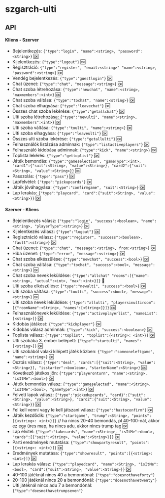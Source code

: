 # szgarch-ulti

## API

#### Kliens - Szerver
- Bejelentkezés: `{"type":"login", "name":<string>, "password":<string>}` :ok:
- Kijelentkezés: `{"type":"logout"}` :ok:
- Regisztráció: `{"type":"register", "email:<string>" "name":<string>, "password":<string>}` :ok:
- Vendég bejelentkezés: `{"type":"guestlogin"}` :ok:
- Chat üzenet: `{"type":"chat", "message":<string>}` :ok:
- Chat szoba létrehozása: `{"type":"newchat", "name":<string>, "maxmembers":<int>}` :ok:
- Chat szoba váltása: `{"type":"tochat", "name":<string>}` :ok:
- Chat szoba elhagyása: `{"type":"leavechat"}` :ok:
- Összes chat szoba lekérése: `{"type":"getallchat"}` :ok:
- Ulti szoba létrehozása: `{"type":"newulti", "name":<string>, "maxmembers":<int>}` :ok:
- Ulti szoba váltása: `{"type":"toulti", "name":<string>}` :ok:
- Ulti szoba elhagyása: `{"type":"leaveulti"}` :ok:
- Összes ulti szoba lekérése: `{"type":"getallulti"}` :ok:
- Felhasználók listázása adminnak: `{"type":"listactiveplayers"}` :ok:
- Felhasználó kidobása adminnak: `{"type":"kick", "name":<string>}` :ok:
- Toplista lekérés: `{"type":"gettoplist"}` :ok:
- Játék bemondás: `{"type":"gameselection", "gameType":<int>, "card1":{"suit":<String>, "value":<String>}, "card2":{"suit":<String>, "value":<String>}}` :ok:
- Passzolás: `{"type":"pass"}` :ok:
- Lapfelvétel: `{"type":"pickupcards"}` :ok:
- Játék jóváhagyása: `{"type":"confirmgame", "suit":<String>}` :ok:
- Lap lerakás: `{"type":"playcard", "card":{"suit":<String>, "value":<String>}}` :ok:

#### Szerver - Kliens
- Bejelentkezés válasz: `{"type":"login", "success":<boolean>, "name":<string>, "playerType":<string>}` :ok:
- Kijelentkezés válasz: `{"type":"logout"}` :ok:
- Regisztráció válasz: `{"type":"register", "success":<boolean>, "fault":<string>}` :ok:
- Chat üzenet: `{"type":"chat", "message":<string>, from:<string>}` :ok:
- Hiba üzenet: `{"type":"error", "message":<string>}` :ok:
- Chat szoba elkészülése: `{"type":"newchat", "success":<bool>}` :ok:
- Chat szoba váltása: `{"type":"tochat", "success":<bool>, "message":<string>}` :ok:
- Chat szoba nevek leküldése: `{"type":"allchat" "rooms":[{"name":<string>, "actual":<int>, "max":<int>}]}` :hankey:
- Ulti szoba elkészülése: `{"type":"newulti", "success":<bool>}` :ok:
- Ulti szoba váltása: `{"type":"toulti", "success":<bool>, "message":<string>}` :ok:
- Ulti szoba nevek leküldése: `{"type":"allulti", "playersinultiroom":[{"roomName":<String>, "names":[<String>]}]}` :ok:
- Felhasználónevek leküldése: `{"type":"activeplayerlist", "nameList":[<string>]}` :ok:
- Kidobás játákost: `{"type":"kickplayer"}` :ok:
- Kidobás válasz adminnak: `{"type":"kick", "success":<boolean>}` :ok:
- Toplista válasz: `{"type":"toplist", "toplist":{<string>: <int>}}` :ok:
- Ulti szobába 3. ember belépett: `{"type":"startulti", "names":[<string>]}` :ok:
- Ulti szobából valaki kilépett játék közben: `{"type":"someoneleftgame", "name":<string>}` :ok:
- Osztás válasz: `{"type":"deal", "cards":[{"suit":<String>, "value":<String>}], "isstarter":<boolean>, "starterName":<String>}` :ok:
- Következő játékos jön: `{"type":"playeronturn", "name":<string>, "isItMe":<bool>}` :ok:
- Játék bemondás válasz: `{"type":"gameselected", "name":<String>, "isItMe":<bool>, "gameType":<int>}` :ok:
- Felvett lapok válasz: `{"type":"pickedupcards", "card1":{"suit":<String>, "value":<String>}, "card2":{"suit":<String>, "value":<String>}}` :ok:
- Fel kell venni vagy le kell játszani válasz: `{"type":"hastoconfirm"}` :ok:
- Játék kezdődik: `{"type":"startgame", "trump":<String>, "points":[{<string>: <int>}]}` // ha nincs 20-40 bemondás, pl 40-100-nál, akkor ez egy üres map, ha nincs adu, akkor nincs trump tag :ok:
- Lap elvitel: `{"type":"takecards", "name":<String>, "isItMe":<bool>, "cards":[{"suit":<String>, "value":<String>}]}` :ok:
- Parti eredmények mutatása: `{"type":"showpartyresult", "points":[{<string>: <int>}]}` :ok:
- Eredmények mutatása: `{"type":"showresult", "points":[{<string>: <int>}]}` :ok:
- Lap lerakás válasz: `{"type":"playedcard", "name":<String>, "isItMe":<bool>, "card":{"suit":<String>, "value":<String>}}` :ok:
- 40-100 játéknál nincs 40 a bemondónál: `{"type":"doesnothaveforty"}`
- 20-100 játéknál nincs 20 a bemondónál: `{"type":"doesnothavetwenty"}`
- Ulti játéknál nincs adu 7 a bemondónál: `{"type":"doesnothavetrumpseven"}`